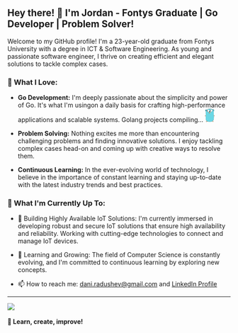 ## Hey there! 👋 I'm Jordan - Fontys Graduate | Go Developer | Problem Solver!

Welcome to my GitHub profile! I'm a 23-year-old graduate from Fontys University with a degree in ICT & Software Engineering. As young and passionate software engineer, I thrive on creating efficient and elegant solutions to tackle complex cases.

### 🚀 What I Love:

- **Go Development:** I'm deeply passionate about the simplicity and power of Go. It's what I'm usingon a daily basis for crafting high-performance applications and scalable systems. Golang projects compiling... <img height="30px" src="https://github.com/JordanRad/JordanRad/blob/main/pngegg.png"/>

- **Problem Solving:** Nothing excites me more than encountering challenging problems and finding innovative solutions. I enjoy tackling complex cases head-on and coming up with creative ways to resolve them.

- **Continuous Learning:** In the ever-evolving world of technology, I believe in the importance of constant learning and staying up-to-date with the latest industry trends and best practices.

### 🌱 What I'm Currently Up To:

- 🔐 Building Highly Available IoT Solutions: I'm currently immersed in developing robust and secure IoT solutions that ensure high availability and reliability. Working with cutting-edge technologies to connect and manage IoT devices.

- 🔄 Learning and Growing: The field of Computer Science is constantly evolving, and I'm committed to continuous learning by exploring new concepts.

- 📫 How to reach me: dani.radushev@gmail.com and [LinkedIn Profile](https://www.linkedin.com/in/jordan-radushev-76665b1a4/)

 <hr/>

<div>
  <img src="https://github-readme-stats.vercel.app/api/top-langs?username=JordanRad&layout=compact"/>
<div>

**🚀 Learn, create, improve!**
